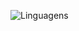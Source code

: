 ![Linguagens](https://github-profile-summary-cards.vercel.app/api/cards/repos-per-language?username=Davi-Prussek&theme=dark)
